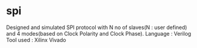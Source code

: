 # spi
Designed and simulated SPI protocol with N no of slaves(N : user defined) and 4 modes(based on Clock Polarity and Clock Phase).
Language : Verilog
Tool used : Xilinx Vivado

